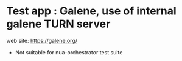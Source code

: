 # Test app : Galene, use of internal galene TURN server

web site: https://galene.org/

  -   Not suitable for nua-orchestrator test suite
